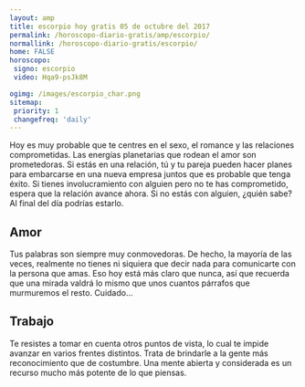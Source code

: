 ```yaml
---
layout: amp
title: escorpio hoy gratis 05 de octubre del 2017 
permalink: /horoscopo-diario-gratis/amp/escorpio/
normallink: /horoscopo-diario-gratis/escorpio/
home: FALSE
horoscopo:
 signo: escorpio
 video: Hqa9-psJk8M

ogimg: /images/escorpio_char.png
sitemap:
 priority: 1
 changefreq: 'daily'
---
```



Hoy es muy probable que te centres en el sexo, el romance y las relaciones comprometidas. Las energías planetarias que rodean el amor son prometedoras. Si estás en una relación, tú y tu pareja pueden hacer planes para embarcarse en una nueva empresa juntos que es probable que tenga éxito. Si tienes involucramiento con alguien pero no te has comprometido, espera que la relación avance ahora. Si no estás con alguien, ¿quién sabe? Al final del día podrías estarlo.

## Amor

Tus palabras son siempre muy conmovedoras. De hecho, la mayoría de las veces, realmente no tienes ni siquiera que decir nada para comunicarte con la persona que amas. Eso hoy está más claro que nunca, así que recuerda que una mirada valdrá lo mismo que unos cuantos párrafos que murmuremos el resto. Cuidado...

## Trabajo

Te resistes a tomar en cuenta otros puntos de vista, lo cual te impide avanzar en varios frentes distintos. Trata de brindarle a la gente más reconocimiento que de costumbre. Una mente abierta y considerada es  un recurso mucho más potente de lo que piensas.